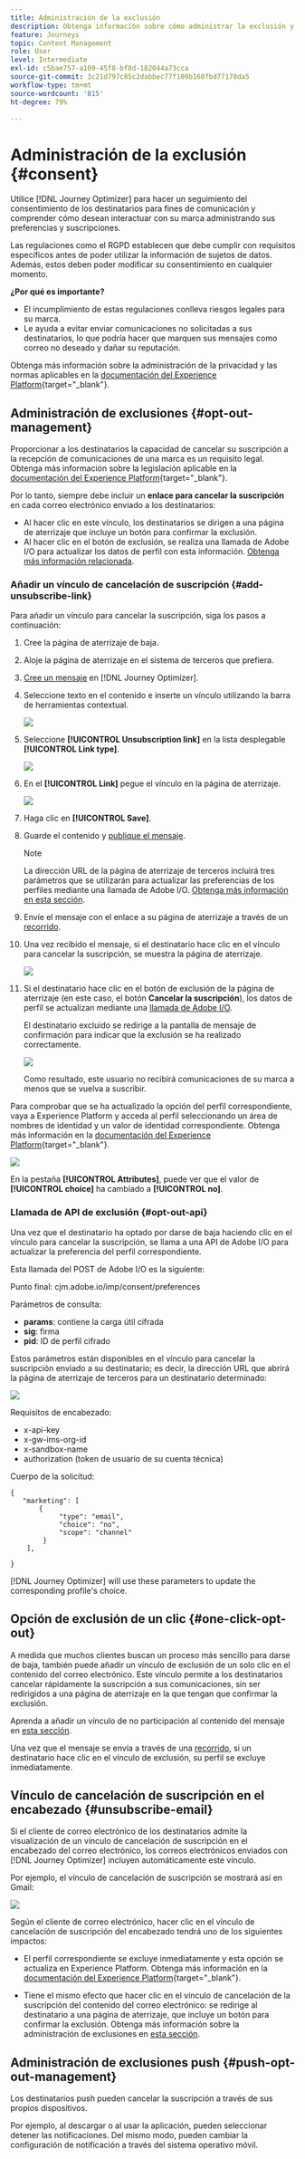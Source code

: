 ```yaml
---
title: Administración de la exclusión
description: Obtenga información sobre cómo administrar la exclusión y la privacidad
feature: Journeys
topic: Content Management
role: User
level: Intermediate
exl-id: c5bae757-a109-45f8-bf8d-182044a73cca
source-git-commit: 3c21d797c85c2dabbec77f109b160fbd77170da5
workflow-type: tm+mt
source-wordcount: '815'
ht-degree: 79%

---
```


# Administración de la exclusión {#consent}

Utilice [!DNL Journey Optimizer] para hacer un seguimiento del consentimiento de los destinatarios para fines de comunicación y comprender cómo desean interactuar con su marca administrando sus preferencias y suscripciones. <!--Their preferences and subscriptions are handled through Consent management.-->

Las regulaciones como el RGPD establecen que debe cumplir con requisitos específicos antes de poder utilizar la información de sujetos de datos. Además, estos deben poder modificar su consentimiento en cualquier momento.

**¿Por qué es importante?**

* El incumplimiento de estas regulaciones conlleva riesgos legales para su marca.
* Le ayuda a evitar enviar comunicaciones no solicitadas a sus destinatarios, lo que podría hacer que marquen sus mensajes como correo no deseado y dañar su reputación.

Obtenga más información sobre la administración de la privacidad y las normas aplicables en la [documentación del Experience Platform](https://experienceleague.adobe.com/docs/experience-platform/privacy/home.html?lang=es-ES){target=&quot;_blank&quot;}.

<!--* Recipients should be able to opt-in/opt-out from receiving electronic communication through one or more channel
* Recipients expect the brand to offer preference centre capability that controls how brand should engage with them (example: channel of communication, invasive and non-invasive tracking etc). This helps to fulfil regulatory obligations and also facilitates quality engagement with recipient. 
* The third category is the capability to offer subscription to recipients (newsletter, etc)-->

## Administración de exclusiones {#opt-out-management}

Proporcionar a los destinatarios la capacidad de cancelar su suscripción a la recepción de comunicaciones de una marca es un requisito legal. Obtenga más información sobre la legislación aplicable en la [documentación del Experience Platform](https://experienceleague.adobe.com/docs/experience-platform/privacy/regulations/overview.html#regulations){target=&quot;_blank&quot;}.

Por lo tanto, siempre debe incluir un **enlace para cancelar la suscripción** en cada correo electrónico enviado a los destinatarios:

* Al hacer clic en este vínculo, los destinatarios se dirigen a una página de aterrizaje que incluye un botón para confirmar la exclusión.
* Al hacer clic en el botón de exclusión, se realiza una llamada de Adobe I/O para actualizar los datos de perfil con esta información. [Obtenga más información relacionada](#consent-service-api).

### Añadir un vínculo de cancelación de suscripción {#add-unsubscribe-link}

Para añadir un vínculo para cancelar la suscripción, siga los pasos a continuación:

1. Cree la página de aterrizaje de baja.
1. Aloje la página de aterrizaje en el sistema de terceros que prefiera.
1. [Cree un mensaje](../../help/using/create-message.md) en [!DNL Journey Optimizer].

   <!--The link to your landing page should contain a static URL and the profile ID.-->

1. Seleccione texto en el contenido e inserte un vínculo utilizando la barra de herramientas contextual.

   ![](assets/opt-out-insert-link.png)

1. Seleccione **[!UICONTROL Unsubscription link]** en la lista desplegable **[!UICONTROL Link type]**.

   ![](assets/opt-out-link-type.png)

1. En el **[!UICONTROL Link]** pegue el vínculo en la página de aterrizaje.

   ![](assets/opt-out-link-url.png)

1. Haga clic en **[!UICONTROL Save]**.

1. Guarde el contenido y [publique el mensaje](../../help/using/publish-manage-message.md).

   >[!NOTE]
   >
   >La dirección URL de la página de aterrizaje de terceros incluirá tres parámetros que se utilizarán para actualizar las preferencias de los perfiles mediante una llamada de Adobe I/O. [Obtenga más información en esta sección](#consent-service-api).

1. Envíe el mensaje con el enlace a su página de aterrizaje a través de un [recorrido](building-journeys/journey.md).

1. Una vez recibido el mensaje, si el destinatario hace clic en el vínculo para cancelar la suscripción, se muestra la página de aterrizaje.

   ![](assets/opt-out-lp-example.png)

1. Si el destinatario hace clic en el botón de exclusión de la página de aterrizaje (en este caso, el botón **Cancelar la suscripción**), los datos de perfil se actualizan mediante una [llamada de Adobe I/O](#opt-out-api).

   El destinatario excluido se redirige a la pantalla de mensaje de confirmación para indicar que la exclusión se ha realizado correctamente.

   ![](assets/opt-out-confirmation-example.png)

   Como resultado, este usuario no recibirá comunicaciones de su marca a menos que se vuelva a suscribir.

Para comprobar que se ha actualizado la opción del perfil correspondiente, vaya a Experience Platform y acceda al perfil seleccionando un área de nombres de identidad y un valor de identidad correspondiente. Obtenga más información en la [documentación del Experience Platform](https://experienceleague.adobe.com/docs/experience-platform/profile/ui/user-guide.html#getting-started){target=&quot;_blank&quot;}.

![](assets/opt-out-profile-choice.png)

En la pestaña **[!UICONTROL Attributes]**, puede ver que el valor de **[!UICONTROL choice]** ha cambiado a **[!UICONTROL no]**.

<!--The opt-out URL is resolved upon each recipient receiving the message. It is then personalized with the relevant encrypted parameters (profile ID, profile name, journey ID, sandbox ID, and message execution ID).-->

### Llamada de API de exclusión {#opt-out-api}

Una vez que el destinatario ha optado por darse de baja haciendo clic en el vínculo para cancelar la suscripción, se llama a una API de Adobe I/O <!--Consent service API to capture the encrypted data and--> para actualizar la preferencia del perfil correspondiente.

Esta llamada del POST de Adobe I/O es la siguiente:

Punto final: cjm.adobe.io/imp/consent/preferences

Parámetros de consulta:

* **params**: contiene la carga útil cifrada
* **sig**: firma <!--which signature?-->
* **pid**: ID de perfil cifrado

Estos parámetros están disponibles en el vínculo para cancelar la suscripción enviado a su destinatario; es decir, la dirección URL que abrirá la página de aterrizaje de terceros para un destinatario determinado:

![](assets/opt-out-parameters.png)

<!--QUESTION: How do you get the URL built for each recipient? Do you have to wait until each targeted recipient receives the unsubscribe link or can you deduce it in advance? Is it done automatically upon the API call or do you have to do something manually for each profile? In other words will the LP automatically include the 3 parameters or do you have to insert something manually? Still not completely clear-->

Requisitos de encabezado:

* x-api-key
* x-gw-ims-org-id
* x-sandbox-name
* authorization (token de usuario de su cuenta técnica) <!--How do you find this information? And other header elements?-->

Cuerpo de la solicitud:

```
{
   "marketing": [
       {
            "type": "email",           
            "choice": "no",          
            "scope": "channel"       
        }
    ],
 
}
```

<!--The Consent service /-->[!DNL Journey Optimizer] will <!--decrypt and-->use these parameters to update the corresponding profile's choice.
<!--and provide an answer back to the landing page.-->

## Opción de exclusión de un clic {#one-click-opt-out}

A medida que muchos clientes buscan un proceso más sencillo para darse de baja, también puede añadir un vínculo de exclusión de un solo clic en el contenido del correo electrónico. Este vínculo permite a los destinatarios cancelar rápidamente la suscripción a sus comunicaciones, sin ser redirigidos a una página de aterrizaje en la que tengan que confirmar la exclusión.

Aprenda a añadir un vínculo de no participación al contenido del mensaje en [esta sección](message-tracking.md#one-click-opt-out-link).

Una vez que el mensaje se envía a través de una [recorrido](building-journeys/journey.md), si un destinatario hace clic en el vínculo de exclusión, su perfil se excluye inmediatamente.

## Vínculo de cancelación de suscripción en el encabezado {#unsubscribe-email}

Si el cliente de correo electrónico de los destinatarios admite la visualización de un vínculo de cancelación de suscripción en el encabezado del correo electrónico, los correos electrónicos enviados con [!DNL Journey Optimizer] incluyen automáticamente este vínculo.

Por ejemplo, el vínculo de cancelación de suscripción se mostrará así en Gmail:

![](assets/unsubscribe-email.png)

Según el cliente de correo electrónico, hacer clic en el vínculo de cancelación de suscripción del encabezado tendrá uno de los siguientes impactos:

* El perfil correspondiente se excluye inmediatamente y esta opción se actualiza en Experience Platform. Obtenga más información en la [documentación del Experience Platform](https://experienceleague.adobe.com/docs/experience-platform/profile/ui/user-guide.html#getting-started){target=&quot;_blank&quot;}.

* Tiene el mismo efecto que hacer clic en el vínculo de cancelación de la suscripción del contenido del correo electrónico: se redirige al destinatario a una página de aterrizaje, que incluye un botón para confirmar la exclusión. Obtenga más información sobre la administración de exclusiones en [esta sección](#opt-out-management).

## Administración de exclusiones push {#push-opt-out-management}

Los destinatarios push pueden cancelar la suscripción a través de sus propios dispositivos.

Por ejemplo, al descargar o al usar la aplicación, pueden seleccionar detener las notificaciones. Del mismo modo, pueden cambiar la configuración de notificación a través del sistema operativo móvil.
